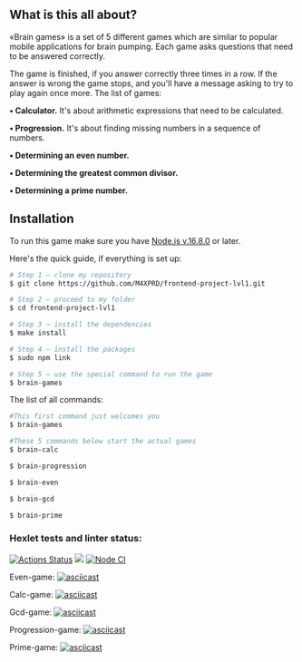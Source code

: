 


## What is this all about?

«Brain games» is a set of 5 different games which are similar to popular mobile applications for brain pumping. Each game asks questions that need to be answered correctly. 

The game is finished, if you answer correctly three times in a row. If the answer is wrong the game stops, and you'll have a message asking to try to play again once more. The list of games:


**• Calculator.** It's about arithmetic expressions that need to be calculated.

**• Progression.** It's about finding missing numbers in a sequence of numbers.

**• Determining an even number.**

**• Determining the greatest common divisor.**

**• Determining a prime number.**

## Installation

To run this game make sure you have [Node.js v.16.8.0](https://nodejs.org/en/) or later.

Here's the quick guide, if everything is set up:

```sh
# Step 1 — clone my repository
$ git clone https://github.com/M4XPRD/frontend-project-lvl1.git

# Step 2 — proceed to my folder
$ cd frontend-project-lvl1

# Step 3 — install the dependencies
$ make install

# Step 4 — install the packages
$ sudo npm link

# Step 5 — use the special command to run the game
$ brain-games
```

The list of all commands:

```sh
#This first command just welcomes you
$ brain-games

#These 5 commands below start the actual games
$ brain-calc

$ brain-progression

$ brain-even

$ brain-gcd

$ brain-prime

```
### Hexlet tests and linter status:

[![Actions Status](https://github.com/OnishchenkoIvan/frontend-project-lvl1/workflows/hexlet-check/badge.svg)](https://github.com/OnishchenkoIvan/frontend-project-lvl1/actions) 
<a href="https://codeclimate.com/github/OnishchenkoIvan/frontend-project-lvl1/maintainability"><img src="https://api.codeclimate.com/v1/badges/380ca5e9cd4103bedd6e/maintainability" /></a> 
[![Node CI](https://github.com/OnishchenkoIvan/frontend-project-lvl1/actions/workflows/nodeCi.yml/badge.svg)](https://github.com/OnishchenkoIvan/frontend-project-lvl1/actions/workflows/nodeCi.yml)

Even-game:
[![asciicast](https://asciinema.org/a/5eAscGziGpGacIAHRDqA8kCa1.svg)](https://asciinema.org/a/5eAscGziGpGacIAHRDqA8kCa1)

Calc-game:
[![asciicast](https://asciinema.org/a/2SYQ8j6nDQLy6WsPiyudkTN3g.svg)](https://asciinema.org/a/2SYQ8j6nDQLy6WsPiyudkTN3g)

Gcd-game:
[![asciicast](https://asciinema.org/a/RbeSyOXWlKTBciS7nV5Fww0lC.svg)](https://asciinema.org/a/RbeSyOXWlKTBciS7nV5Fww0lC)

Progression-game:
[![asciicast](https://asciinema.org/a/7LYwclj1e4EQCM5SDrx1xdfDn.svg)](https://asciinema.org/a/7LYwclj1e4EQCM5SDrx1xdfDn)

Prime-game:
[![asciicast](https://asciinema.org/a/UlnQNbuzmuGYiLlcZ5hNfhUNj.svg)](https://asciinema.org/a/UlnQNbuzmuGYiLlcZ5hNfhUNj)
